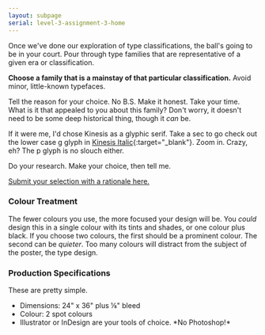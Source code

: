 ```yaml
---
layout: subpage
serial: level-3-assignment-3-home
---
```

Once we've done our exploration of type classifications, the ball's going to be in your court. Pour through type families that are representative of a given era or classification.

**Choose a family that is a mainstay of that particular classification.** Avoid minor, little-known typefaces.

Tell the reason for your choice. No B.S. Make it honest. Take your time. What is it that appealed to you about this family? Don't worry, it doesn't need to be some deep historical thing, though it *can* be.

If it were me, I'd chose Kinesis as a glyphic serif. Take a sec to go check out the lower case g glyph in [Kinesis Italic](https://fonts.adobe.com/fonts/kinesis){:target="_blank"}. Zoom in. Crazy, eh? The p glyph is no slouch either.

Do your research. Make your choice, then tell me.

[Submit your selection with a rationale here.](https://forms.office.com/r/RXXc4Np6L8)

### Colour Treatment

The fewer colours you use, the more focused your design will be. You *could* design this in a single colour with its tints and shades, or one colour plus black. If you choose two colours, the first should be a prominent colour. The second can be *quieter*. Too many colours will distract from the subject of the poster, the type design.

### Production Specifications

These are pretty simple.

<ul class="hasBullets">
	<li>Dimensions: 24" x 36" plus ⅛" bleed</li>
	<li>Colour: 2 spot colours</li>
	<li>Illustrator or InDesign are your tools of choice. *No Photoshop!*</li>
</ul>
